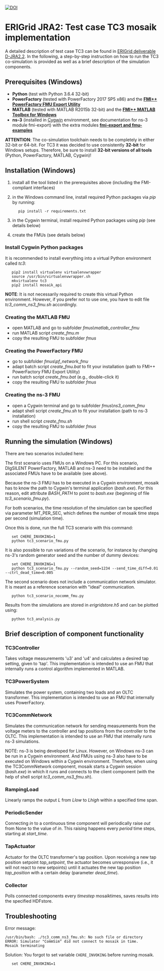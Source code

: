 [![DOI](https://zenodo.org/badge/160505455.svg)](https://zenodo.org/badge/latestdoi/160505455)

# ERIGrid JRA2: Test case TC3 mosaik implementation

A detailed description of test case TC3 can be found in [ERIGrid deliverable D-JRA2.2](https://erigrid.eu/dissemination/).
In the following, a step-by-step instruction on how to run the TC3 co-simulation is provided as well as a brief description of the simulation components.


## Prerequisites (Windows)

- **Python** (test with Python 3.6.4 32-bit)
- **PowerFactory** (tested with PowerFactory 2017 SP5 x86) and the [**FMI++ PowerFactory FMU Export Utility**](https://sourceforge.net/projects/powerfactory-fmu/)
- **MATLAB** (tested with MATLAB R2015b 32-bit) and the [**FMI++ MATLAB Toolbox for Windows**](https://sourceforge.net/projects/matlab-fmu/)
- **ns-3** (installed in [Cygwin](https://www.cygwin.com/) environment, see documentation for ns-3 module fmi-export) with the extra modules [**fmi-export and fmu-examples**](https://erigrid.github.io/ns3-fmi-export/)

**ATTENTION**: The co-simulation toolchain needs to be completely in either 32-bit or 64-bit.
For TC3 it was decided to use consistently **32-bit** for Windows setups.
Therefore, be sure to install **32-bit versions of all tools** (Python, PowerFactory, MATLAB, Cygwin)!


## Installation (Windows)

1. install all the tool listed in the prerequisites above (including the FMI-compliant interfaces)

2. in the Windows command line, install required Python packages via *pip* by running:
```
      pip install -r requirements.txt
```

3. in the Cygwin terminal, install required Python packages using *pip* (see details below)

4. create the FMUs (see details below)


### Install Cygwin Python packages

It is recommended to install everything into a virtual Python environment called *tc3*:
```
   pip2 install virtualenv virtualenvwrapper
   source /usr/bin/virtualenvwrapper.sh
   mkvirtualenv tc3
   pip2 install mosaik_api
```

**NOTE**:
It is not necessarily required to create this virtual Python environment.
However, if you prefer not to use one, you have to edit file *tc3_comm_ns3_fmu.sh* accordingly.


### Creating the MATLAB FMU

- open MATLAB and go to subfolder *fmus\matlab_controller_fmu*
- run MATLAB script *create_fmu.m*
- copy the resulting FMU to subfolder *fmus*


### Creating the PowerFactory FMU

- go to subfolder *fmus\pf_network_fmu*
- adapt batch script *create_fmu.bat* to fit your installation (path to FMI++ PowerFactory FMU Export Utility)
- run batch script *create_fmu.bat* (e.g., double-click it)
- copy the resulting FMU to subfolder *fmus*


### Creating the ns-3 FMU

- open a Cygwin terminal and go to subfolder *fmus\ns3_comm_fmu*
- adapt shell script *create_fmu.sh* to fit your installation (path to ns-3 installation)
- run shell script *create_fmu.sh*
- copy the resulting FMU to subfolder *fmus*


## Running the simulation (Windows)

There are two scenarios included here:

The first scenario uses FMUs on a Windows PC. For this scenario, DIgSILENT PowerFactory, MATLAB and ns-3 need to be installed and the associated FMUs have to be available (see above).

Because the ns-3 FMU has to be executed in a Cygwin environment, mosaik has to know the path to Cygwin's terminal application (*bash.exe*). For this reason, edit attribute *BASH_PATH* to point to *bash.exe* (beginning of file *tc3_scenario_fmu.py*).

For both scenarios, the time resolution of the simulation can be specified via parameter MT_PER_SEC, which defines the number of mosaik time steps per second (simulation time).

Once this is done, run the full TC3 scenario with this command:
```
   set CHERE_INVOKING=1
   python tc3_scenario_fmu.py
```

It is also possible to run variations of the scenario, for instance by changing ns-3's random generator seed and the number of dummy devices:
```
   set CHERE_INVOKING=1
   python tc3_scenario_fmu.py --random_seed=1234 --send_time_diff=0.01 --ctrl_dead_time=0.005
```

The second scenario does not include a communication network simulator. It is meant as a reference scenarion with "ideal" communication.
```
   python tc3_scenario_nocomm_fmu.py
```

Results from the simulations are stored in *erigridstore.h5* and can be plotted using:
```
   python tc3_analysis.py
```


## Brief description of component functionality

### TC3Controller

Takes voltage measurements 'u3' and 'u4' and calculates a desired tap setting, given to 'tap'. This implementation is intended to use an FMU that internally runs a control algorithm implemented in MATLAB.

### TC3PowerSystem

Simulates the power system, containing two loads and an OLTC transformer. This implementation is intended to use an FMU that internally uses PowerFactory.

### TC3CommNetwork

Simulates the communication network for sending measurements from the voltage meters to the controller and tap positions from the controller to the OLTC. This implementation is intended to use an FMU that internally runs ns-3 simulations.

NOTE: ns-3 is being developed for Linux. However, on Windows ns-3 can be run in a Cygwin environment. And FMUs using ns-3 also have to be executed on Windows within a Cygwin environment. Therefore, when using the TC3CommNetwork component, mosaik starts a Cygwin session (*bash.exe*) in which it runs and connects to the client component (with the help of shell script *tc3_comm_ns3_fmu.sh*).

### RampingLoad

Linearly ramps the output *L*  from *Llow* to *Lhigh* within a specified time span.

### PeriodicSender

Connecting *in* to a continuous time component will periodically raise *out* from None to the value of *in*.
This raising happens every *period* time steps, starting at *start_time*.

### TapActuator

Actuator for the OLTC transformer's tap position. Upon receiving a new tap position setpoint *tap_setpoint*, the actuator becomes unresponsive (i.e., it will not react to new setpoints) until it actuates the new tap position *tap_position* with a certain delay (parameter *dead_time*).
	
### Collector

Polls connected components every *timestep* mosaiktimes, saves results into the specified HDFstore.


## Troubleshooting

Error message:
```
/usr/bin/bash: ./tc3_comm_ns3_fmu.sh: No such file or directory
ERROR: Simulator "CommSim" did not connect to mosaik in time.
Mosaik terminating
```

Solution: You forgot to set variable `CHERE_INVOKING` before running mosaik.
```
   set CHERE_INVOKING=1
```
